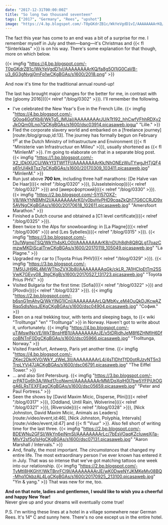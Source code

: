 ```yaml
---
date: "2017-12-31T00:00:00Z"
title: "So long two thousand seventeen"
tags: ["2017", "Germany", "Rees", "upshot"]
image: "https://4.bp.blogspot.com/-T0pGKdrZB1c/WkYeVgdD1vI/AAAAAAAArKQ/fa8g5Ol1jG0CaVB-u3_6G3gNvgj0mFp1wCKgBGAs/s1600/2018.png"
---
```


The fact this year has come to an end was a bit of a surprise for me. I remember myself in July and then—bang—it's Christmas and {{< fl "Sinterklaas" >}} is on his way. There's some explanation for that though, more on which below.

{{< imgfig "https://4.bp.blogspot.com/-T0pGKdrZB1c/WkYeVgdD1vI/AAAAAAAArKQ/fa8g5Ol1jG0CaVB-u3_6G3gNvgj0mFp1wCKgBGAs/s1600/2018.png" >}}

And now it's time for the traditional annual round-up!

The last has brought major changes for the better for me, in contrast with the [gloomy 2016]({{< relref "/blog/0302" >}}). I'll remember the following.

<!--more-->

* I've celebrated the New Year's Eve in the French Lille.
{{< imgfig "https://4.bp.blogspot.com/-Q0oq4GgfXb8/WkTg5_IMUaI/AAAAAAAArJU/kTt192_hhCwfVFhhRDXy2JkOQm0ILnq7QCKgBGAs/s1600/dsc03914.picasaweb.jpgш" "Lille." >}}
* Fled the corporate slavery world and embarked on a [freelance journey][route:/blog/group,id:13]. The journey has formally begun on February 1<sup>st</sup> at the Dutch Ministry of Infrastructure and Environment ({{< fl "Ministerie van Infrastructuur en Milieu" >}}), usually shortened as {{< fl "MinIenM" >}}. I'm going to elaborate on that in a separate blog post.
{{< imgfig "https://1.bp.blogspot.com/-X2_lDklXUCU/WkYf3TWfTFI/AAAAAAAArKk/NhONEzWuTYwgJHTjQF4s61rUl4k8Tsz7gCKgBGAs/s1600/20170309_103411.picasaweb.jpg" "MinIenM." >}}
* Run just above **700 km**, including three half marathons: [De Halve van De Haar]({{< relref "/blog/0320" >}}), [IJsselsteinloop]({{< relref "/blog/0327" >}}) and [амерсфортский]({{< relref "/blog/0330" >}}).
{{< imgfig "https://2.bp.blogspot.com/-5YI57OXZ-V8/WkYhNBMhI2I/AAAAAAAArK0/y0bvHvPHD9cqaZkQhT7G6CCRJD9x5AVNgCKgBGAs/s1600/20170618_102611.picasaweb.jpg" "Amersfoort Marathon." >}}
* Finished a Dutch course and obtained a [C1 level certificate]({{< relref "/blog/0325" >}}).
* Been twice to the Alps for snowboarding: in [La Plagne]({{< relref "/blog/0306" >}}) and [Les Sybelles]({{< relref "/blog/0315" >}}).
{{< imgfig "https://3.bp.blogspot.com/-f3u1WgmpTSQ/WkYh4sKLO0I/AAAAAAAArK8/nDUh8dh8Q8QLg17oazCmzwMKDiScalTrwCKgBGAs/s1600/20170119_105049.picasaweb.jpg" "La Plagne." >}}
* Upgraded my car to [Toyota Prius PHV]({{< relref "/blog/0329" >}}).
{{< imgfig "https://3.bp.blogspot.com/-TM5UJH9RL4M/WThoZVX3b8I/AAAAAAAAqGk/ckLR_7A1HCIoEtTm25SVwK7GEvy08_3tgCKgB/s1600/20170527_131723.picasaweb.jpg" "Toyota Prius PHV." >}}
* Visited Bulgaria for the first time: [Sofia]({{< relref "/blog/0322" >}}) and [Plovdiv]({{< relref "/blog/0323" >}}).
{{< imgfig "https://2.bp.blogspot.com/-b6snG1mAhyQ/WkYlNG1ICnI/AAAAAAAArLQ/MbKv_eM4OuQkDJKcwAZRqq5dlsNxsJEKgCKgBGAs/s1600/dsc04904.picasaweb.jpg" "София." >}}
* Been on a real trekking tour, with tents and sleeping bags, to {{< wiki "Trolltunga" "en" "Trolltunga" >}} in Norway. Haven't got to write about it, unfortunately.
{{< imgfig "https://4.bp.blogspot.com/-uTiMswINxVE/WkTBnsHfB1I/AAAAAAAArJE/x5tDRidhJeM8f6ZHNflH6DfcoBNTnF0DgCKgBGAs/s1600/dsc05966.picasaweb.jpg" "Trolltunga, Norway." >}}
* Visited Frankfurt, Antwerp, Paris yet another time.
{{< imgfig "https://4.bp.blogspot.com/-ZKec2DkrKV0/WkY_zWeL3II/AAAAAAAArL4/4sTIDhtTfD0otRJzvNT5n3TrpLYVi47JACKgBGAs/s1600/dsc06791.picasaweb.jpg" "The Eiffel Tower." >}}
* … and also Sint Petersburg.
{{< imgfig "https://3.bp.blogspot.com/-zrPATGx6h3A/Wkd17coNwmI/AAAAAAAArMM/DqXqlH0I7bw5YFPjUtOGgA6LRsTEXFEagCKgBGAs/s1600/dsc05659.picasaweb.jpg" "Peter and Paul Fortress." >}}
* Seen the shows by [David Maxim Micic, Disperse, Plini]({{< relref "/blog/0317" >}}), [Oddland, Until Rain, Wolverine]({{< relref "/blog/0321" >}}), [Riverside]({{< relref "/blog/0328" >}}), [Nick Johnston, David Maxim Micic, Animals as Leaders][route:/video/event,id:46], [Nick Johnston, Polyphia, Intervals][route:/video/event,id:47] and {{< fl "Vuur" >}}. Also fell short of writing time for the last three.
{{< imgfig "https://2.bp.blogspot.com/-BDEWNu2GFSI/WkYn6eiNmSI/AAAAAAAArLc/7bEsVOaqKZcIuweXj1a-MlvY2sf5g1sHgCKgBGAs/s1600/dsc07131.picasaweb.jpg" "Aaron Marshall / Intervals." >}}
* And, finally, the most important. The *circumstances* that changed my entire life. The most extraordinary person I've ever known has entered it in July. That was so intense that we've got matching tattoos one week into our relationship.
{{< imgfig "https://2.bp.blogspot.com/-TvMtl8HKGhY/WkTBnrFCI9I/AAAAAAAArJE/wK0DweNYJKMKeMv08BQ-Mhq1OkbzAL4LgCKgBGAs/s1600/20170925_213100.picasaweb.jpg" "Yin & yang." >}}
That was new for me, too.

<p class="text-center">
    <b>And on that note, ladies and gentlemen, I would like to wish you a cheerful and happy New Year!</b><br>
    Never give up and your dreams will eventually come true!
</p>

P.S. I'm writing these lines at a hotel in a village somewhere near German Rees. It's 14° C and sunny here. There's no one except us in the entire hotel.
